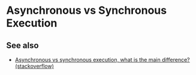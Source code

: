 # Asynchronous vs Synchronous Execution

## See also

- [Asynchronous vs synchronous execution, what is the main difference? (stackoverflow)](https://stackoverflow.com/questions/748175/asynchronous-vs-synchronous-execution-what-is-the-main-difference)
